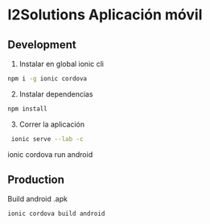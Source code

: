 # I2Solutions Aplicación móvil

## Development

1. Instalar en global ionic cli

```sh
npm i -g ionic cordova
```

2. Instalar dependencias

```sh
npm install
```

3. Correr la aplicación

```sh
 ionic serve --lab -c
```

ionic cordova run android
## Production

 Build android .apk

```sh
ionic cordova build android
```
